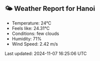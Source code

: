 <!-- WEATHER-START -->
## 🌤 Weather Report for Hanoi

- Temperature: 24°C
- Feels like: 24.31°C
- Conditions: few clouds
- Humidity: 71%
- Wind Speed: 2.42 m/s

Last updated: 2024-11-07 16:25:06 UTC
<!-- WEATHER-END -->
